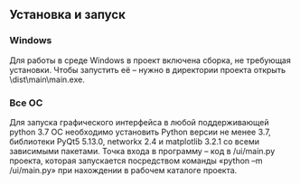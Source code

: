 ## Установка и запуск
### Windows
Для работы в среде Windows в проект включена сборка, не требующая установки. Чтобы запустить её – нужно в директории проекта открыть
\dist\main\main.exe.
### Все ОС
Для запуска графического интерфейса в любой поддерживающей python 3.7 ОС
необходимо установить Python версии не менее 3.7, библиотеки PyQt5 5.13.0,
networkx 2.4 и matplotlib 3.2.1 со всеми зависимыми пакетами. Точка входа в
программу – код в /ui/main.py проекта, которая запускается посредством команды «python –m /ui/main.py» при нахождении в рабочем каталоге проекта.

